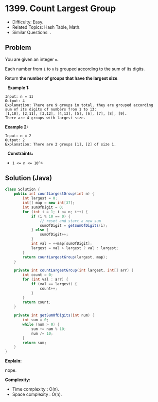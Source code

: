 # 1399. Count Largest Group

- Difficulty: Easy.
- Related Topics: Hash Table, Math.
- Similar Questions: .

## Problem

You are given an integer ```n```.

Each number from ```1``` to ```n``` is grouped according to the sum of its digits.

Return **the number of groups that have the largest size**.

 
**Example 1:**

```
Input: n = 13
Output: 4
Explanation: There are 9 groups in total, they are grouped according sum of its digits of numbers from 1 to 13:
[1,10], [2,11], [3,12], [4,13], [5], [6], [7], [8], [9].
There are 4 groups with largest size.
```

**Example 2:**

```
Input: n = 2
Output: 2
Explanation: There are 2 groups [1], [2] of size 1.
```

 
**Constraints:**


	
- ```1 <= n <= 10^4```



## Solution (Java)

```java
class Solution {
    public int countLargestGroup(int n) {
        int largest = 0;
        int[] map = new int[37];
        int sumOfDigit = 0;
        for (int i = 1; i <= n; i++) {
            if (i % 10 == 0) {
                // reset and start a new sum
                sumOfDigit = getSumOfDigits(i);
            } else {
                sumOfDigit++;
            }
            int val = ++map[sumOfDigit];
            largest = val > largest ? val : largest;
        }
        return countLargestGroup(largest, map);
    }

    private int countLargestGroup(int largest, int[] arr) {
        int count = 0;
        for (int val : arr) {
            if (val == largest) {
                count++;
            }
        }
        return count;
    }

    private int getSumOfDigits(int num) {
        int sum = 0;
        while (num > 0) {
            sum += num % 10;
            num /= 10;
        }
        return sum;
    }
}
```

**Explain:**

nope.

**Complexity:**

* Time complexity : O(n).
* Space complexity : O(n).
